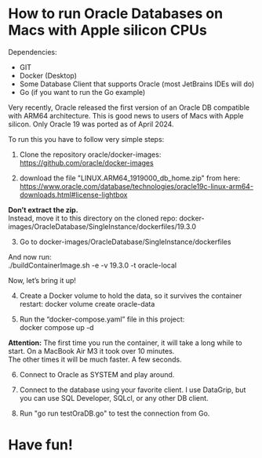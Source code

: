 How to run Oracle Databases on Macs with Apple silicon CPUs
=

Dependencies:
- GIT
- Docker (Desktop)
- Some Database Client that supports Oracle (most JetBrains IDEs will do)
- Go (if you want to run the Go example)

Very recently, Oracle released the first version of an Oracle DB compatible with ARM64 architecture. This is good news to users of Macs with Apple silicon.
Only Oracle 19 was ported as of April 2024.

To run this you have to follow very simple steps:

1. Clone the repository oracle/docker-images:  
https://github.com/oracle/docker-images

2. download the file "LINUX.ARM64_1919000_db_home.zip" from here:  
https://www.oracle.com/database/technologies/oracle19c-linux-arm64-downloads.html#license-lightbox

**Don’t extract the zip.**  
Instead, move it to this directory on the cloned repo: docker-images/OracleDatabase/SingleInstance/dockerfiles/19.3.0

3. Go to docker-images/OracleDatabase/SingleInstance/dockerfiles

And now run:  
./buildContainerImage.sh -e -v 19.3.0 -t oracle-local

Now, let’s bring it up!

4. Create a Docker volume to hold the data, so it survives the container restart:
docker volume create oracle-data       


5. Run the “docker-compose.yaml” file in this project:  
docker compose up -d  

**Attention:** The first time you run the container, it will take a long while to start. On a MacBook Air M3 it took over 10 minutes.  
The other times it will be much faster. A few seconds.

6. Connect to Oracle as SYSTEM and play around. 


7. Connect to the database using your favorite client. I use DataGrip, but you can use SQL Developer, SQLcl, or any other DB client.

8. Run "go run testOraDB.go" to test the connection from Go.

Have fun!
=

